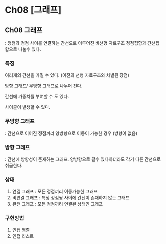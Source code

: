 # Ch08 [그래프]

## Ch08 그래프

: 정점과 정점 사이를 연결하는 간선으로 이루어진 비선형 자료구조
정점집합과 간선집합으로 나눌수 있다.

### 특징

여러개의 간선을 가질 수 있다. (이전의 선형 자료구조와 차별된 장점)

방향 그래프/ 무방향 그래프로 나누어 진다.

간선에 가중치를 부여할 수 도 있다.

사이클이 발생할 수 있다.

### 무방향 그래프

: 간선으로 이어진 정점끼리 양방향으로 이동이 가능한 경우 (방향이 없음)

### 방향 그래프

: 간선에 방향성이 존재하는 그래프. 양방향으로 갈수 있다하더라도 각기 다른 간선으로 취급한다.

### 상태

1. 연결 그래프 : 모든 정점끼리 이동가능한 그래프
2. 비연결 그래프 : 특정 정점쌍 사이에 간선이 존재하지 않는 그래프
3. 완전 그래프 : 모든 정점끼리 연결된 상태인 그래프

### 구현방법

1. 인접 행렬
2. 인접 리스트
